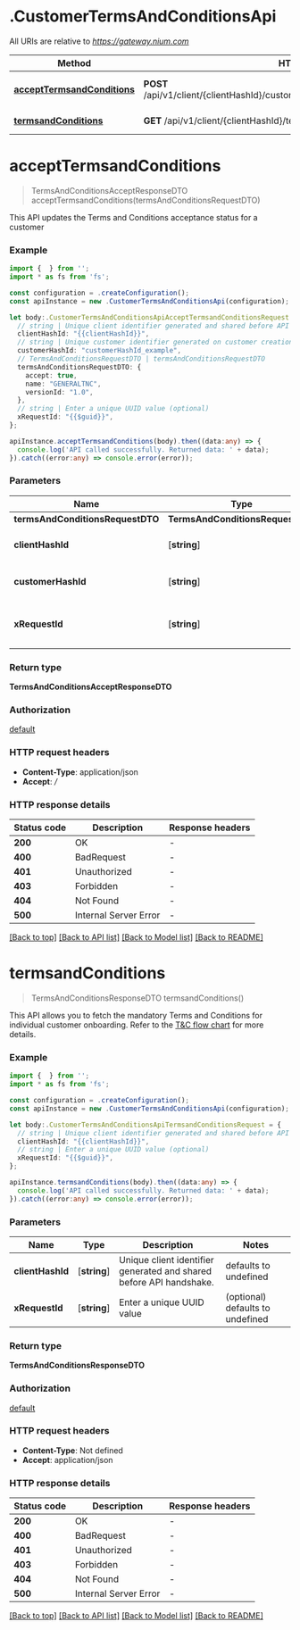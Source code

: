 # .CustomerTermsAndConditionsApi

All URIs are relative to *https://gateway.nium.com*

Method | HTTP request | Description
------------- | ------------- | -------------
[**acceptTermsandConditions**](CustomerTermsAndConditionsApi.md#acceptTermsandConditions) | **POST** /api/v1/client/{clientHashId}/customer/{customerHashId}/termsAndConditions | Accept Terms and Conditions
[**termsandConditions**](CustomerTermsAndConditionsApi.md#termsandConditions) | **GET** /api/v1/client/{clientHashId}/termsAndConditions | Terms and Conditions


# **acceptTermsandConditions**
> TermsAndConditionsAcceptResponseDTO acceptTermsandConditions(termsAndConditionsRequestDTO)

This API updates the Terms and Conditions acceptance status for a customer

### Example


```typescript
import {  } from '';
import * as fs from 'fs';

const configuration = .createConfiguration();
const apiInstance = new .CustomerTermsAndConditionsApi(configuration);

let body:.CustomerTermsAndConditionsApiAcceptTermsandConditionsRequest = {
  // string | Unique client identifier generated and shared before API handshake.
  clientHashId: "{{clientHashId}}",
  // string | Unique customer identifier generated on customer creation.
  customerHashId: "customerHashId_example",
  // TermsAndConditionsRequestDTO | termsAndConditionsRequestDTO
  termsAndConditionsRequestDTO: {
    accept: true,
    name: "GENERALTNC",
    versionId: "1.0",
  },
  // string | Enter a unique UUID value (optional)
  xRequestId: "{{$guid}}",
};

apiInstance.acceptTermsandConditions(body).then((data:any) => {
  console.log('API called successfully. Returned data: ' + data);
}).catch((error:any) => console.error(error));
```


### Parameters

Name | Type | Description  | Notes
------------- | ------------- | ------------- | -------------
 **termsAndConditionsRequestDTO** | **TermsAndConditionsRequestDTO**| termsAndConditionsRequestDTO |
 **clientHashId** | [**string**] | Unique client identifier generated and shared before API handshake. | defaults to undefined
 **customerHashId** | [**string**] | Unique customer identifier generated on customer creation. | defaults to undefined
 **xRequestId** | [**string**] | Enter a unique UUID value | (optional) defaults to undefined


### Return type

**TermsAndConditionsAcceptResponseDTO**

### Authorization

[default](README.md#default)

### HTTP request headers

 - **Content-Type**: application/json
 - **Accept**: */*


### HTTP response details
| Status code | Description | Response headers |
|-------------|-------------|------------------|
**200** | OK |  -  |
**400** | BadRequest |  -  |
**401** | Unauthorized |  -  |
**403** | Forbidden |  -  |
**404** | Not Found |  -  |
**500** | Internal Server Error |  -  |

[[Back to top]](#) [[Back to API list]](README.md#documentation-for-api-endpoints) [[Back to Model list]](README.md#documentation-for-models) [[Back to README]](README.md)

# **termsandConditions**
> TermsAndConditionsResponseDTO termsandConditions()

This API allows you to fetch the mandatory Terms and Conditions for individual customer onboarding. Refer to the [T&C flow chart](/apis/docs/customer-life-cycle#terms-and-conditions) for more details.

### Example


```typescript
import {  } from '';
import * as fs from 'fs';

const configuration = .createConfiguration();
const apiInstance = new .CustomerTermsAndConditionsApi(configuration);

let body:.CustomerTermsAndConditionsApiTermsandConditionsRequest = {
  // string | Unique client identifier generated and shared before API handshake.
  clientHashId: "{{clientHashId}}",
  // string | Enter a unique UUID value (optional)
  xRequestId: "{{$guid}}",
};

apiInstance.termsandConditions(body).then((data:any) => {
  console.log('API called successfully. Returned data: ' + data);
}).catch((error:any) => console.error(error));
```


### Parameters

Name | Type | Description  | Notes
------------- | ------------- | ------------- | -------------
 **clientHashId** | [**string**] | Unique client identifier generated and shared before API handshake. | defaults to undefined
 **xRequestId** | [**string**] | Enter a unique UUID value | (optional) defaults to undefined


### Return type

**TermsAndConditionsResponseDTO**

### Authorization

[default](README.md#default)

### HTTP request headers

 - **Content-Type**: Not defined
 - **Accept**: application/json


### HTTP response details
| Status code | Description | Response headers |
|-------------|-------------|------------------|
**200** | OK |  -  |
**400** | BadRequest |  -  |
**401** | Unauthorized |  -  |
**403** | Forbidden |  -  |
**404** | Not Found |  -  |
**500** | Internal Server Error |  -  |

[[Back to top]](#) [[Back to API list]](README.md#documentation-for-api-endpoints) [[Back to Model list]](README.md#documentation-for-models) [[Back to README]](README.md)


